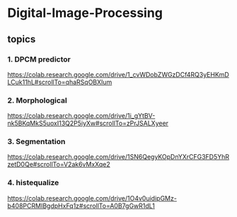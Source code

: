# Digital-Image-Processing

## topics


### 1. DPCM predictor

https://colab.research.google.com/drive/1_cvWDobZWGzDCf4RQ3yEHKmDLCuk11hL#scrollTo=qhaRSqOBXIum


### 2. Morphological

https://colab.research.google.com/drive/1i_gYtBV-nk5BKqMkS5uoxI13Q2P5iyXw#scrollTo=zPrJSALXyeer


### 3. Segmentation

https://colab.research.google.com/drive/1SN6QegyKOpDnYXrCFG3FD5YhRzetD0Qe#scrollTo=V2ak6vMxXqe2

### 4. histequalize

https://colab.research.google.com/drive/1O4v0uidipGMz-b408PCRMIBgdpHxFq1z#scrollTo=A0B7gGwR1dL1
